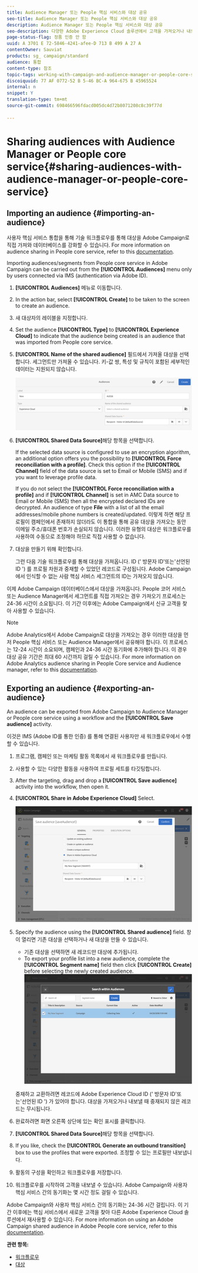 ```yaml
---
title: Audience Manager 또는 People 핵심 서비스와 대상 공유
seo-title: Audience Manager 또는 People 핵심 서비스와 대상 공유
description: Audience Manager 또는 People 핵심 서비스와 대상 공유
seo-description: 다양한 Adobe Experience Cloud 솔루션에서 고객을 가져오거나 내보내는 방법을 살펴볼 수 있습니다.
page-status-flag: 정품 인증 안 함
uuid: A 3701 E 72-5846-4241-afee-D 713 B 499 A 27 A
contentOwner: Sauviat
products: sg_ campaign/standard
audience: 통합
content-type: 참조
topic-tags: working-with-campaign-and-audience-manager-or-people-core-service
discoiquuid: 77 AF 0772-52 B 5-46 BC-A 964-675 B 45965524
internal: n
snippet: Y
translation-type: tm+mt
source-git-commit: 698466596fdacd005dc4d72b8071208c8c39f77d

---
```



# Sharing audiences with Audience Manager or People core service{#sharing-audiences-with-audience-manager-or-people-core-service}

## Importing an audience {#importing-an-audience}

사용자 핵심 서비스 통합을 통해 기술 워크플로우를 통해 대상을 Adobe Campaign로 직접 가져와 데이터베이스를 강화할 수 있습니다. For more information on audience sharing in People core service, refer to this [documentation](https://marketing.adobe.com/resources/help/en_US/mcloud/t_publish_audience_segment.html).

Importing audiences/segments from People core service in Adobe Campaign can be carried out from the **[!UICONTROL Audiences]** menu only by users connected via IMS (authentication via Adobe ID).

1. **[!UICONTROL Audiences]** 메뉴로 이동합니다.
1. In the action bar, select **[!UICONTROL Create]** to be taken to the screen to create an audience.
1. 새 대상자의 레이블을 지정합니다.
1. Set the audience **[!UICONTROL Type]** to **[!UICONTROL Experience Cloud]** to indicate that the audience being created is an audience that was imported from People core service.
1. **[!UICONTROL Name of the shared audience]** 필드에서 가져올 대상을 선택합니다. 세그먼트만 가져올 수 있습니다. 키-값 쌍, 특성 및 규칙이 포함된 세부적인 데이터는 지원되지 않습니다.

   ![](assets/aam_import_audience.png)

1. **[!UICONTROL Shared Data Source]**&#x200B;해당 항목을 선택합니다.

   If the selected data source is configured to use an encryption algorithm, an additional option offers you the possibility to **[!UICONTROL Force reconciliation with a profile]**. Check this option if the **[!UICONTROL Channel]** field of the data source is set to Email or Mobile (SMS) and if you want to leverage profile data.

   If you do not select the **[!UICONTROL Force reconciliation with a profile]** and if **[!UICONTROL Channel]** is set in AMC Data source to Email or Mobile (SMS) then all the encrypted declared IDs are decrypted. An audience of type **File** with a list of all the email addresses/mobile phone numbers is created/updated. 이렇게 하면 해당 프로필이 캠페인에서 존재하지 않더라도 이 통합을 통해 공유 대상을 가져오는 동안 이메일 주소/휴대폰 번호가 손실되지 않습니다. 이러한 유형의 대상은 워크플로우를 사용하여 수동으로 조정해야 하므로 직접 사용할 수 없습니다.

1. 대상을 만들기 위해 확인합니다.

   그런 다음 기술 워크플로우를 통해 대상을 가져옵니다. ID (' 방문자 ID'또는'선언된 ID ') 를 프로필 차원과 중재할 수 있었던 레코드로 구성됩니다. Adobe Campaign에서 인식할 수 없는 사람 핵심 서비스 세그먼트의 ID는 가져오지 않습니다.

이제 Adobe Campaign 데이터베이스에서 대상을 가져옵니다. People 코어 서비스 또는 Audience Manager에서 세그먼트를 직접 가져오는 경우 가져오기 프로세스는 24-36 시간이 소요됩니다. 이 기간 이후에는 Adobe Campaign에서 신규 고객을 찾아 사용할 수 있습니다.

>[!NOTE]
>
>Adobe Analytics에서 Adobe Campaign로 대상을 가져오는 경우 이러한 대상을 먼저 People 핵심 서비스 또는 Audience Manager에서 공유해야 합니다. 이 프로세스는 12-24 시간이 소요되며, 캠페인과 24-36 시간 동기화에 추가해야 합니다. 이 경우 대상 공유 기간은 최대 60 시간까지 걸릴 수 있습니다. For more information on Adobe Analytics audience sharing in People Core service and Audience manager, refer to this [documentation](https://marketing.adobe.com/resources/help/en_US/mcloud/t_publish_audience_segment.html).

## Exporting an audience {#exporting-an-audience}

An audience can be exported from Adobe Campaign to Audience Manager or People core service using a workflow and the **[!UICONTROL Save audience]** activity.

이것은 IMS (Adobe ID를 통한 인증) 를 통해 연결된 사용자만 새 워크플로우에서 수행할 수 있습니다.

1. 프로그램, 캠페인 또는 마케팅 활동 목록에서 새 워크플로우를 만듭니다.
1. 사용할 수 있는 다양한 활동을 사용하여 프로필 세트를 타깃팅합니다.
1. After the targeting, drag and drop a **[!UICONTROL Save audience]** activity into the workflow, then open it.
1. **[!UICONTROL Share in Adobe Experience Cloud]** Select.

   ![](assets/aam_save_audience_activity.png)

1. Specify the audience using the **[!UICONTROL Shared audience]** field. 창이 열리면 기존 대상을 선택하거나 새 대상을 만들 수 있습니다.

   * 기존 대상을 선택하면 새 레코드만 대상에 추가됩니다.
   * To export your profile list into a new audience, complete the **[!UICONTROL Segment name]** field then click **[!UICONTROL Create]** before selecting the newly created audience.
   ![](assets/aam_save_audience_segment_picker.png)

   중재하고 교환하려면 레코드에 Adobe Experience Cloud ID (' 방문자 ID'또는'선언된 ID ') 가 있어야 합니다. 대상을 가져오거나 내보낼 때 중재되지 않은 레코드는 무시됩니다.

1. 완료하려면 화면 오른쪽 상단에 있는 확인 표시를 클릭합니다.
1. **[!UICONTROL Shared Data Source]**&#x200B;해당 항목을 선택합니다.
1. If you like, check the **[!UICONTROL Generate an outbound transition]** box to use the profiles that were exported. 조정할 수 있는 프로필만 내보냅니다.
1. 활동의 구성을 확인하고 워크플로우를 저장합니다.
1. 워크플로우를 시작하여 고객을 내보낼 수 있습니다. Adobe Campaign와 사용자 핵심 서비스 간의 동기화는 몇 시간 정도 걸릴 수 있습니다.

Adobe Campaign와 사용자 핵심 서비스 간의 동기화는 24-36 시간 걸립니다. 이 기간 이후에는 핵심 서비스에서 새로운 고객을 찾아 다른 Adobe Experience Cloud 솔루션에서 재사용할 수 있습니다. For more information on using an Adobe Campaign shared audience in Adobe People core service, refer to this [documentation](https://marketing.adobe.com/resources/help/en_US/mcloud/t_audience_create.html).

**관련 항목:**

* [워크플로우](../../automating/using/workflow-data-and-processes.md)
* [대상](../../audiences/using/about-audiences.md)

